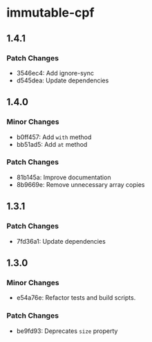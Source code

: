 # immutable-cpf

## 1.4.1

### Patch Changes

- 3546ec4: Add ignore-sync
- d545dea: Update dependencies

## 1.4.0

### Minor Changes

- b0ff457: Add `with` method
- bb51ad5: Add `at` method

### Patch Changes

- 81b145a: Improve documentation
- 8b9669e: Remove unnecessary array copies

## 1.3.1

### Patch Changes

- 7fd36a1: Update dependencies

## 1.3.0

### Minor Changes

- e54a76e: Refactor tests and build scripts.

### Patch Changes

- be9fd93: Deprecates `size` property
